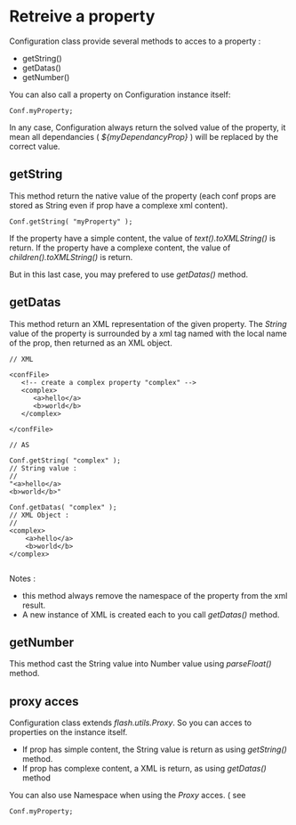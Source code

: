 # Retreive a property #

Configuration class provide several methods to acces to a property :

  * getString()
  * getDatas()
  * getNumber()

You can also call a property on Configuration instance itself:
```
Conf.myProperty;
```

In any case, Configuration always return the solved value of the property, it mean all dependancies ( _${myDependancyProp}_ ) will be replaced by the correct value.

## getString ##
This method return the native value of the property (each conf props are stored as String even if prop have a complexe xml content).

```
Conf.getString( "myProperty" );
```

If the property have a simple content, the value of _text().toXMLString()_ is return.
If the property have a complexe content, the value of _children().toXMLString()_ is return.

But in this last case, you may prefered to use _getDatas()_ method.

## getDatas ##
This method return an XML representation of the given property.
The _String_ value of the property is surrounded by a xml tag named with the local name of the prop, then returned as an XML object.

```
// XML

<confFile>
   <!-- create a complex property "complex" -->
   <complex>
      <a>hello</a>
      <b>world</b>
   </complex>

</confFile>

// AS

Conf.getString( "complex" );
// String value :
//
"<a>hello</a>
<b>world</b>"

Conf.getDatas( "complex" );
// XML Object :
//
<complex>
    <a>hello</a>
    <b>world</b>
</complex>


```

Notes :
  * this method always remove the namespace of the property  from the xml result.
  * A new instance of XML is created each to you call _getDatas()_ method.


## getNumber ##
This method cast the String value into Number value using _parseFloat()_ method.

## proxy acces ##
Configuration class extends _flash.utils.Proxy_. So you can acces to properties on the instance itself.
  * If prop has simple content, the String value is return as using _getString()_ method.
  * If prop has complexe content, a XML is return, as using _getDatas()_ method

You can also use Namespace when using the _Proxy_ acces. ( see

```
Conf.myProperty;
```